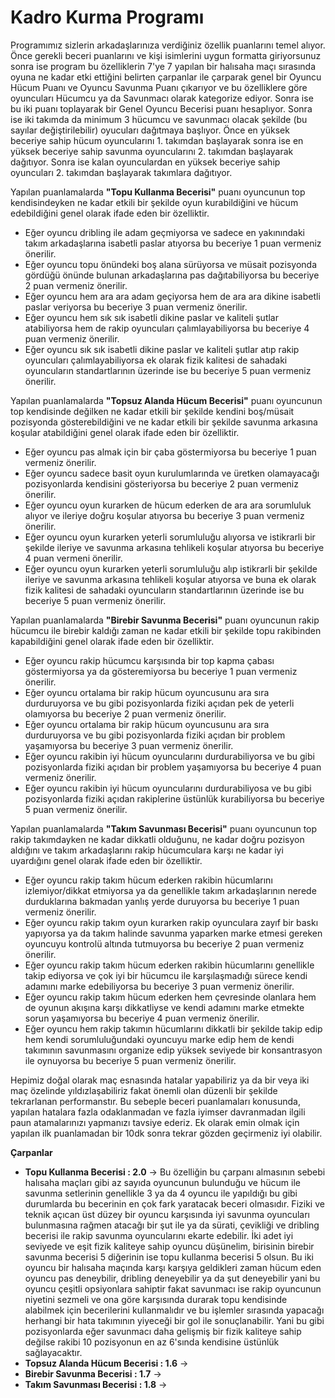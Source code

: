 # Kadro Kurma Programı

Programımız sizlerin arkadaşlarınıza verdiğiniz özellik puanlarını temel alıyor. Önce gerekli beceri puanlarını ve kişi isimlerini uygun formatta giriyorsunuz sonra ise program bu özelliklerin 7'ye 7 yapılan bir halısaha maçı sırasında oyuna ne kadar etki ettiğini belirten çarpanlar ile çarparak genel bir Oyuncu Hücum Puanı ve Oyuncu Savunma Puanı çıkarıyor ve bu özelliklere göre oyuncuları Hücumcu ya da Savunmacı olarak kategorize ediyor. Sonra ise bu iki puanı toplayarak bir Genel Oyuncu Becerisi puanı hesaplıyor. Sonra ise iki takımda da minimum 3 hücumcu ve savunmacı olacak şekilde (bu sayılar değiştirilebilir) oyucuları dağıtmaya başlıyor. Önce en yüksek beceriye sahip hücum oyuncularını 1. takımdan başlayarak sonra ise en yüksek beceriye sahip savunma oyuncularını 2. takımdan başlayarak dağıtıyor. Sonra ise kalan oyunculardan en yüksek beceriye sahip oyuncuları 2. takımdan başlayarak takımlara dağıtıyor.

Yapılan puanlamalarda **"Topu Kullanma Becerisi"** puanı oyuncunun top kendisindeyken ne kadar etkili bir şekilde oyun kurabildiğini ve hücum edebildiğini genel olarak ifade eden bir özelliktir.

- Eğer oyuncu dribling ile adam geçmiyorsa ve sadece en yakınındaki takım arkadaşlarına isabetli paslar atıyorsa bu beceriye 1 puan vermeniz önerilir.
- Eğer oyuncu topu önündeki boş alana sürüyorsa ve müsait pozisyonda gördüğü önünde bulunan arkadaşlarına pas dağıtabiliyorsa bu beceriye 2 puan vermeniz önerilir.
- Eğer oyuncu hem ara ara adam geçiyorsa hem de ara ara dikine isabetli paslar veriyorsa bu beceriye 3 puan vermeniz önerilir.
- Eğer oyuncu hem sık sık isabetli dikine paslar ve kaliteli şutlar atabiliyorsa hem de rakip oyuncuları çalımlayabiliyorsa bu beceriye 4 puan vermeniz önerilir.
- Eğer oyuncu sık sık isabetli dikine paslar ve kaliteli şutlar atıp rakip oyuncuları çalımlayabiliyorsa ek olarak fizik kalitesi de sahadaki oyuncuların standartlarının üzerinde ise bu beceriye 5 puan vermeniz önerilir.

Yapılan puanlamalarda **"Topsuz Alanda Hücum Becerisi"** puanı oyuncunun top kendisinde değilken ne kadar etkili bir şekilde kendini boş/müsait pozisyonda gösterebildiğini ve ne kadar etkili bir şekilde savunma arkasına koşular atabildiğini genel olarak ifade eden bir özelliktir.

- Eğer oyuncu pas almak için bir çaba göstermiyorsa bu beceriye 1 puan vermeniz önerilir.
- Eğer oyuncu sadece basit oyun kurulumlarında ve üretken olamayacağı pozisyonlarda kendisini gösteriyorsa bu beceriye 2 puan vermeniz önerilir.
- Eğer oyuncu oyun kurarken de hücum ederken de ara ara sorumluluk alıyor ve ileriye doğru koşular atıyorsa bu beceriye 3 puan vermeniz önerilir.
- Eğer oyuncu oyun kurarken yeterli sorumluluğu alıyorsa ve istikrarli bir şekilde ileriye ve savunma arkasına tehlikeli koşular atıyorsa bu beceriye 4 puan vermeni önerilir.
- Eğer oyuncu oyun kurarken yeterli sorumluluğu alıp istikrarli bir şekilde ileriye ve savunma arkasına tehlikeli koşular atıyorsa ve buna ek olarak fizik kalitesi de sahadaki oyuncuların standartlarının üzerinde ise bu beceriye 5 puan vermeniz önerilir.

Yapılan puanlamalarda **"Birebir Savunma Becerisi"** puanı oyuncunun rakip hücumcu ile birebir kaldığı zaman ne kadar etkili bir şekilde topu rakibinden kapabildiğini genel olarak ifade eden bir özelliktir.

- Eğer oyuncu rakip hücumcu karşısında bir top kapma çabası göstermiyorsa ya da gösteremiyorsa bu beceriye 1 puan vermeniz önerilir.
- Eğer oyuncu ortalama bir rakip hücum oyuncusunu ara sıra durduruyorsa ve bu gibi pozisyonlarda fiziki açıdan pek de yeterli olamıyorsa bu beceriye 2 puan vermeniz önerilir.
- Eğer oyuncu ortalama bir rakip hücum oyuncusunu ara sıra durduruyorsa ve bu gibi pozisyonlarda fiziki açıdan bir problem yaşamıyorsa bu beceriye 3 puan vermeniz önerilir.
- Eğer oyuncu rakibin iyi hücum oyuncularını durdurabiliyorsa ve bu gibi pozisyonlarda fiziki açıdan bir problem yaşamıyorsa bu beceriye 4 puan vermeniz önerilir.
- Eğer oyuncu rakibin iyi hücum oyuncularını durdurabiliyosa ve bu gibi pozisyonlarda fiziki açıdan rakiplerine üstünlük kurabiliyorsa bu beceriye 5 puan vermeniz önerilir.

Yapılan puanlamalarda **"Takım Savunması Becerisi"** puanı oyuncunun top rakip takımdayken ne kadar dikkatli olduğunu, ne kadar doğru pozisyon aldığını ve takım arkadaşlarını rakip hücumculara karşı ne kadar iyi uyardığını genel olarak ifade eden bir özelliktir.

- Eğer oyuncu rakip takım hücum ederken rakibin hücumlarını izlemiyor/dikkat etmiyorsa ya da genellikle takım arkadaşlarının nerede durduklarına bakmadan yanlış yerde duruyorsa bu beceriye 1 puan vermeniz önerilir.
- Eğer oyuncu rakip takım oyun kurarken rakip oyunculara zayıf bir baskı yapıyorsa ya da takım halinde savunma yaparken marke etmesi gereken oyuncuyu kontrolü altında tutmuyorsa bu beceriye 2 puan vermeniz önerilir.
- Eğer oyuncu rakip takım hücum ederken rakibin hücumlarını genellikle takip ediyorsa ve çok iyi bir hücumcu ile karşılaşmadığı sürece kendi adamını marke edebiliyorsa bu beceriye 3 puan vermeniz önerilir.
- Eğer oyuncu rakip takım hücum ederken hem çevresinde olanlara hem de oyunun akışına karşı dikkatliyse ve kendi adamını marke etmekte sorun yaşamıyorsa bu beceriye 4 puan vermeniz önerilir.
- Eğer oyuncu hem rakip takımın hücumlarını dikkatli bir şekilde takip edip hem kendi sorumluluğundaki oyuncuyu marke edip hem de kendi takımının savunmasını organize edip yüksek seviyede bir konsantrasyon ile oynuyorsa bu beceriye 5 puan vermeniz önerilir. 

Hepimiz doğal olarak maç esnasında hatalar yapabiliriz ya da bir veya iki maç özelinde yıldızlaşabiliriz fakat önemli olan düzenli bir şekilde tekrarlanan performanstır. Bu sebeple beceri puanlamaları konusunda, yapılan hatalara fazla odaklanmadan ve fazla iyimser davranmadan ilgili paun atamalarınızı yapmanızı tavsiye ederiz. Ek olarak emin olmak için yapılan ilk puanlamadan bir 10dk sonra tekrar gözden geçirmeniz iyi olabilir.

**Çarpanlar**

- **Topu Kullanma Becerisi : 2.0** -> Bu özelliğin bu çarpanı almasının sebebi halısaha maçları gibi az sayıda oyuncunun bulunduğu ve hücum ile savunma setlerinin genellikle 3 ya da 4 oyuncu ile yapıldığı bu gibi durumlarda bu becerinin en çok fark yaratacak beceri olmasıdır. Fiziki ve teknik açıcan üst düzey bir oyuncu karşısında iyi savunma oyuncuları bulunmasına rağmen atacağı bir şut ile ya da sürati, çevikliği ve dribling becerisi ile rakip savunma oyuncularını ekarte edebilir. İki adet iyi seviyede ve eşit fizik kaliteye sahip oyuncu düşünelim, birisinin birebir savunma becerisi 5 diğerinin ise topu kullanma becerisi 5 olsun. Bu iki oyuncu bir halısaha maçında karşı karşıya geldikleri zaman hücum eden oyuncu pas deneybilir, dribling deneyebilir ya da şut deneyebilir yani bu oyuncu çeşitli opsiyonlara sahiptir fakat savunmacı ise rakip oyuncunun niyetini sezmeli ve ona göre karşısında durarak topu kendisinde alabilmek için becerilerini kullanmalıdır ve bu işlemler sırasında yapacağı herhangi bir hata takımının yiyeceği bir gol ile sonuçlanabilir. Yani bu gibi pozisyonlarda eğer savunmacı daha gelişmiş bir fizik kaliteye sahip değilse rakibi 10 pozisyonun en az 6'sında kendisine üstünlük sağlayacaktır.
- **Topsuz Alanda Hücum Becerisi : 1.6** -> 
- **Birebir Savunma Becerisi : 1.7** ->
- **Takım Savunması Becerisi : 1.8** ->
